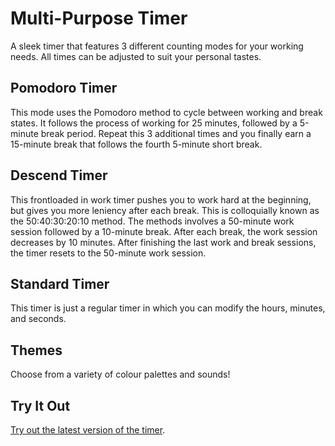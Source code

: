 # Multi-Purpose Timer
A sleek timer that features 3 different counting modes for your working needs. All times can be adjusted to suit your personal tastes.

## Pomodoro Timer
This mode uses the Pomodoro method to cycle between working and break states. It follows the process of working for 25 minutes, followed by a 5-minute break period. Repeat this 3 additional times and you finally earn a 15-minute break that follows the fourth 5-minute short break.

## Descend Timer
This frontloaded in work timer pushes you to work hard at the beginning, but gives you more leniency after each break. This is colloquially known as the 50:40:30:20:10 method. The methods involves a 50-minute work session followed by a 10-minute break. After each break, the work session decreases by 10 minutes. After finishing the last work and break sessions, the timer resets to the 50-minute work session.

## Standard Timer
This timer is just a regular timer in which you can modify the hours, minutes, and seconds.

## Themes
Choose from a variety of colour palettes and sounds!

## Try It Out
[Try out the latest version of the timer](https://timer.nibli.net/).